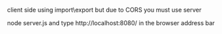 <p>client side using import\export but due to CORS you must use server</p>

<p>node server.js and type http://localhost:8080/ in the browser address bar</p>